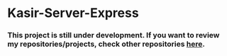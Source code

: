 # Kasir-Server-Express

### This project is still under development. If you want to review my repositories/projects, check other repositories [here](https://github.com/MuhammadAinurR?tab=repositories).
